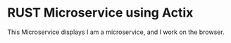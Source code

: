 # RUST Microservice using Actix
This Microservice displays I am a microservice, and I work on the browser. 
